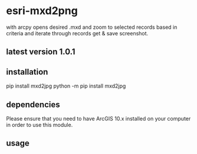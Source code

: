 # esri-mxd2png
with arcpy opens desired .mxd and zoom to selected records based in criteria and  iterate through records get &amp; save screenshot.

## latest version 1.0.1

## installation
pip install mxd2jpg
python -m pip install mxd2jpg

## dependencies
Please ensure that you need to have ArcGIS 10.x installed on your computer in order to use this module.

## usage
